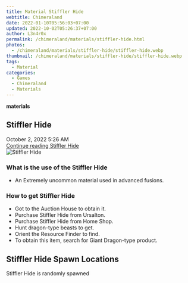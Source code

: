 ```yaml
---
title: Material Stiffler Hide
webtitle: Chimeraland
date: 2022-01-10T05:56:03+07:00
updated: 2022-10-02T05:26:37+07:00
author: L3n4r0x
permalink: /chimeraland/materials/stiffler-hide.html
photos:
  - /chimeraland/materials/stiffler-hide/stiffler-hide.webp
thumbnail: /chimeraland/materials/stiffler-hide/stiffler-hide.webp
tags:
  - Material
categories:
  - Games
  - Chimeraland
  - Materials
---
```


<section id="bootstrap-wrapper">
  <link
    rel="stylesheet"
    href="https://cdn.statically.io/gh/dimaslanjaka/Web-Manajemen/40ac3225/css/bootstrap-4.5-wrapper.css"
  />
  <div
    class="row g-0 border rounded overflow-hidden flex-md-row mb-4 shadow-sm position-relative"
  >
    <div class="col p-4 d-flex flex-column position-static">
      <strong class="d-inline-block mb-2 text-success">materials</strong>
      <h2 class="mb-0">Stiffler Hide</h2>
      <div class="mb-1 text-muted">October 2, 2022 5:26 AM</div>
      <a
        href="/chimeraland/materials/stiffler-hide.html"
        class="stretched-link d-none"
        >Continue reading Stiffler Hide</a
      >
    </div>
    <div class="col-auto d-none d-lg-block">
      <img
        src="/chimeraland/materials/stiffler-hide/stiffler-hide.webp"
        alt="Stiffler Hide"
      />
    </div>
  </div>
  <div class="row">
    <div class="col-lg-6 col-12 mb-2">
      <div class="card">
        <div class="card-body">
          <h3 class="card-title">What is the use of the Stiffler Hide</h3>
          <div class="card-text">
            <ul>
              <li>An Extremely uncommon material used in advanced fusions.</li>
            </ul>
          </div>
        </div>
      </div>
    </div>
    <div class="col-lg-6 col-12 mb-2">
      <div class="card">
        <div class="card-body">
          <h3 class="card-title">How to get Stiffler Hide</h3>
          <div class="card-text">
            <ul>
              <li>Got to the Auction House to obtain it.</li>
              <li>Purchase Stiffler Hide from Ursalton.</li>
              <li>Purchase Stiffler Hide from Home Shop.</li>
              <li>Hunt dragon-type beasts to get.</li>
              <li>Orient the Resource Finder to find.</li>
              <li>
                To obtain this item, search for Giant Dragon-type product.
              </li>
            </ul>
          </div>
        </div>
      </div>
    </div>
    <div class="col-12 mb-2">
      <h2>Stiffler Hide Spawn Locations</h2>
      <p>Stiffler Hide is randomly spawned</p>
    </div>
  </div>
</section>